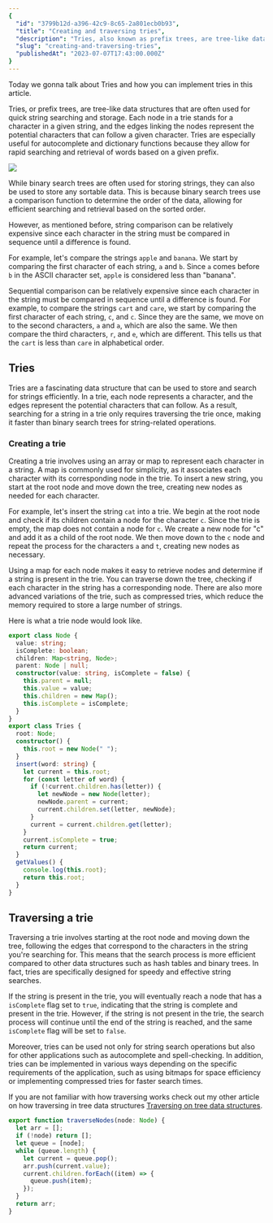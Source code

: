 ```yaml
---
{
  "id": "3799b12d-a396-42c9-8c65-2a801ecb0b93",
  "title": "Creating and traversing tries",
  "description": "Tries, also known as prefix trees, are tree-like data structures used for quick string searching.",
  "slug": "creating-and-traversing-tries",
  "publishedAt": "2023-07-07T17:43:00.000Z"
}
---
```


Today we gonna talk about Tries and how you can implement tries in this article.

Tries, or prefix trees, are tree-like data structures that are often used for quick string searching and storage. Each node in a trie stands for a character in a given string, and the edges linking the nodes represent the potential characters that can follow a given character. Tries are especially useful for autocomplete and dictionary functions because they allow for rapid searching and retrieval of words based on a given prefix.

![](https://cdn.sanity.io/images/m9whymrq/production/ecb6a784eae4b92dbcead26f7153ea0b96b11be5-4753x2856.png)

While binary search trees are often used for storing strings, they can also be used to store any sortable data. This is because binary search trees use a comparison function to determine the order of the data, allowing for efficient searching and retrieval based on the sorted order.

However, as mentioned before, string comparison can be relatively expensive since each character in the string must be compared in sequence until a difference is found.

For example, let's compare the strings `apple` and `banana`. We start by comparing the first character of each string, `a` and `b`. Since `a` comes before `b` in the ASCII character set, `apple` is considered less than "banana".

Sequential comparison can be relatively expensive since each character in the string must be compared in sequence until a difference is found. For example, to compare the strings `cart` and `care`, we start by comparing the first character of each string, `c`, and `c`. Since they are the same, we move on to the second characters, `a` and `a`, which are also the same. We then compare the third characters, `r`, and `e`, which are different. This tells us that the `cart` is less than `care` in alphabetical order.

## Tries

Tries are a fascinating data structure that can be used to store and search for strings efficiently. In a trie, each node represents a character, and the edges represent the potential characters that can follow. As a result, searching for a string in a trie only requires traversing the trie once, making it faster than binary search trees for string-related operations.

### Creating a trie

Creating a trie involves using an array or map to represent each character in a string. A map is commonly used for simplicity, as it associates each character with its corresponding node in the trie. To insert a new string, you start at the root node and move down the tree, creating new nodes as needed for each character.

For example, let's insert the string `cat` into a trie. We begin at the root node and check if its children contain a node for the character `c`. Since the trie is empty, the map does not contain a node for `c`. We create a new node for "c" and add it as a child of the root node. We then move down to the `c` node and repeat the process for the characters `a` and `t`, creating new nodes as necessary.

Using a map for each node makes it easy to retrieve nodes and determine if a string is present in the trie. You can traverse down the tree, checking if each character in the string has a corresponding node. There are also more advanced variations of the trie, such as compressed tries, which reduce the memory required to store a large number of strings.

Here is what a trie node would look like.

```typescript
export class Node {
  value: string;
  isComplete: boolean;
  children: Map<string, Node>;
  parent: Node | null;
  constructor(value: string, isComplete = false) {
    this.parent = null;
    this.value = value;
    this.children = new Map();
    this.isComplete = isComplete;
  }
}
export class Tries {
  root: Node;
  constructor() {
    this.root = new Node(" ");
  }
  insert(word: string) {
    let current = this.root;
    for (const letter of word) {
      if (!current.children.has(letter)) {
        let newNode = new Node(letter);
        newNode.parent = current;
        current.children.set(letter, newNode);
      }
      current = current.children.get(letter);
    }
    current.isComplete = true;
    return current;
  }
  getValues() {
    console.log(this.root);
    return this.root;
  }
}
```

## Traversing a trie

Traversing a trie involves starting at the root node and moving down the tree, following the edges that correspond to the characters in the string you're searching for. This means that the search process is more efficient compared to other data structures such as hash tables and binary trees. In fact, tries are specifically designed for speedy and effective string searches.

If the string is present in the trie, you will eventually reach a node that has a `isComplete` flag set to `true`, indicating that the string is complete and present in the trie. However, if the string is not present in the trie, the search process will continue until the end of the string is reached, and the same `isComplete` flag will be set to `false`.

Moreover, tries can be used not only for string search operations but also for other applications such as autocomplete and spell-checking. In addition, tries can be implemented in various ways depending on the specific requirements of the application, such as using bitmaps for space efficiency or implementing compressed tries for faster search times.

If you are not familiar with how traversing works check out my other article on how traversing in tree data structures [Traversing on tree data structures](https://www.arkar.space/articles/exploring-tree-traversals-depth-first-search-and-breadth-first-search-algorithms).

```typescript
export function traverseNodes(node: Node) {
  let arr = [];
  if (!node) return [];
  let queue = [node];
  while (queue.length) {
    let current = queue.pop();
    arr.push(current.value);
    current.children.forEach((item) => {
      queue.push(item);
    });
  }
  return arr;
}
```
